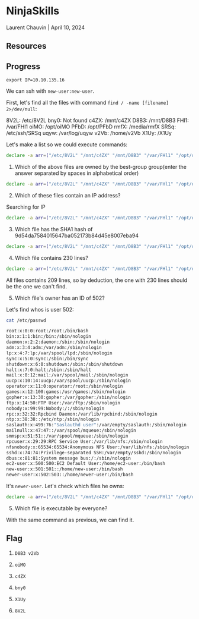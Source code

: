 # NinjaSkills

Laurent Chauvin | April 10, 2024

## Resources

## Progress

```
export IP=10.10.135.16
```

We can ssh with `new-user:new-user`.

First, let's find all the files with command `find / -name [filename] 2>/dev/null`:

8V2L: /etc/8V2L
bny0: Not found
c4ZX: /mnt/c4ZX
D8B3: /mnt/D8B3
FHl1: /var/FHl1
oiMO: /opt/oiMO
PFbD: /opt/PFbD
rmfX: /media/rmfX 
SRSq: /etc/ssh/SRSq
uqyw: /var/log/uqyw 
v2Vb: /home/v2Vb
X1Uy: /X1Uy

Let's make a list so we could execute commands:

```bash
declare -a arr=("/etc/8V2L" "/mnt/c4ZX" "/mnt/D8B3" "/var/FHl1" "/opt/oiMO" "/opt/PFbD" "/media/rmfX" "/etc/ssh/SRSq" "/var/log/uqyw" "/home/v2Vb" "/X1Uy"); for i in "${arr[@]}"; do [cmd] "$i"; done
```

1. Which of the above files are owned by the best-group group(enter the answer separated by spaces in alphabetical order)

```bash
declare -a arr=("/etc/8V2L" "/mnt/c4ZX" "/mnt/D8B3" "/var/FHl1" "/opt/oiMO" "/opt/PFbD" "/media/rmfX" "/etc/ssh/SRSq" "/var/log/uqyw" "/home/v2Vb" "/X1Uy"); for i in "${arr[@]}"; do ll "$i"; done
```

2. Which of these files contain an IP address?

Searching for IP

```bash
declare -a arr=("/etc/8V2L" "/mnt/c4ZX" "/mnt/D8B3" "/var/FHl1" "/opt/oiMO" "/opt/PFbD" "/media/rmfX" "/etc/ssh/SRSq" "/var/log/uqyw" "/home/v2Vb" "/X1Uy"); for i in "${arr[@]}"; do echo "$i";  grep -E '[0-9]{1,3}\.[0-9]{1,3}\.[0-9]{1,3}\.[0-9]{1,3}' "$i";  done
```

3. Which file has the SHA1 hash of 9d54da7584015647ba052173b84d45e8007eba94

```bash
declare -a arr=("/etc/8V2L" "/mnt/c4ZX" "/mnt/D8B3" "/var/FHl1" "/opt/oiMO" "/opt/PFbD" "/media/rmfX" "/etc/ssh/SRSq" "/var/log/uqyw" "/home/v2Vb" "/X1Uy"); for i in "${arr[@]}"; do echo "$i"; sha1sum "$i";  done
```

4. Which file contains 230 lines?

```bash
declare -a arr=("/etc/8V2L" "/mnt/c4ZX" "/mnt/D8B3" "/var/FHl1" "/opt/oiMO" "/opt/PFbD" "/media/rmfX" "/etc/ssh/SRSq" "/var/log/uqyw" "/home/v2Vb" "/X1Uy"); for i in "${arr[@]}"; do echo "$i"; cat "$i"  | wc -l;  done
```

All files contains 209 lines, so by deduction, the one with 230 lines should be the one we can't find.

5. Which file's owner has an ID of 502?

Let's find whos is user 502:

```bash
cat /etc/passwd

root:x:0:0:root:/root:/bin/bash
bin:x:1:1:bin:/bin:/sbin/nologin
daemon:x:2:2:daemon:/sbin:/sbin/nologin
adm:x:3:4:adm:/var/adm:/sbin/nologin
lp:x:4:7:lp:/var/spool/lpd:/sbin/nologin
sync:x:5:0:sync:/sbin:/bin/sync
shutdown:x:6:0:shutdown:/sbin:/sbin/shutdown
halt:x:7:0:halt:/sbin:/sbin/halt
mail:x:8:12:mail:/var/spool/mail:/sbin/nologin
uucp:x:10:14:uucp:/var/spool/uucp:/sbin/nologin
operator:x:11:0:operator:/root:/sbin/nologin
games:x:12:100:games:/usr/games:/sbin/nologin
gopher:x:13:30:gopher:/var/gopher:/sbin/nologin
ftp:x:14:50:FTP User:/var/ftp:/sbin/nologin
nobody:x:99:99:Nobody:/:/sbin/nologin
rpc:x:32:32:Rpcbind Daemon:/var/lib/rpcbind:/sbin/nologin
ntp:x:38:38::/etc/ntp:/sbin/nologin
saslauth:x:499:76:"Saslauthd user":/var/empty/saslauth:/sbin/nologin
mailnull:x:47:47::/var/spool/mqueue:/sbin/nologin
smmsp:x:51:51::/var/spool/mqueue:/sbin/nologin
rpcuser:x:29:29:RPC Service User:/var/lib/nfs:/sbin/nologin
nfsnobody:x:65534:65534:Anonymous NFS User:/var/lib/nfs:/sbin/nologin
sshd:x:74:74:Privilege-separated SSH:/var/empty/sshd:/sbin/nologin
dbus:x:81:81:System message bus:/:/sbin/nologin
ec2-user:x:500:500:EC2 Default User:/home/ec2-user:/bin/bash
new-user:x:501:501::/home/new-user:/bin/bash
newer-user:x:502:503::/home/newer-user:/bin/bash
```

It's `newer-user`. Let's check which files he owns:

```bash
declare -a arr=("/etc/8V2L" "/mnt/c4ZX" "/mnt/D8B3" "/var/FHl1" "/opt/oiMO" "/opt/PFbD" "/media/rmfX" "/etc/ssh/SRSq" "/var/log/uqyw" "/home/v2Vb" "/X1Uy"); for i in "${arr[@]}"; do ll "$i"; done
```

5. Which file is executable by everyone?

With the same command as previous, we can find it.

## Flag

1. `D8B3 v2Vb`

2. `oiMO`

3. `c4ZX`

4. `bny0`

5. `X1Uy`

6. `8V2L`
